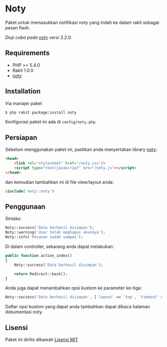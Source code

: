 # Noty

Paket untuk memasukkan notifikasi noty yang indah ke dalam rakit sebagai pesan flash.

*Diuji coba pada [noty](https://github.com/needim/noty) versi 3.2.0.*

## Requirements

 - PHP >= 5.4.0
 - Rakit 1.0.0
 - [noty](https://github.com/needim/noty)

## Installation

Via manajer paket

``` bash
$ php rakit package:install noty
```

Konfigurasi paket ini ada di `config/noty.php`.

## Persiapan

Sebelum menggunakan paket ini, pastikan anda menyertakan library [noty](https://github.com/needim/noty):

```html
<head>
    <link rel="stylesheet" href="/noty.css"/>
    <script type="text/javascript" src="/noty.js"></script>
</head>
```
dan kemudian tambahkan ini di file view/layout anda:

```php
@include('noty::noty')
```

## Penggunaan

Sintaks:
```php
Noty::success('Data berhasil disimpan');
Noty::warning('User telah meghapus akunnya');
Noty::info('Pesanan sudah sampai');
```

Di dalam controller, sekarang anda dapat melakukan:

```php
public function action_index()
{
    Noty::success('Data berhasil disimpan');

    return Redirect::back();
}
```

Anda juga dapat menambahkan opsi kustom ke parameter ke-tiga:

```php
Noty::success('Data berhasil disimpan', ['layout' => 'top', 'timeout' => 5000]);
```
Daftar opsi kustom yang dapat anda tambahkan dapat dibaca halaman dokumentasi noty.

## Lisensi

Paket ini dirilis dibawah [Lisensi MIT](https://github.com/esyede/noty/blob/main/LICENSE)
